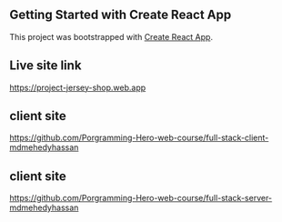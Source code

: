 ## Getting Started with Create React App

This project was bootstrapped with [Create React App](https://github.com/facebook/create-react-app).

## Live site link

https://project-jersey-shop.web.app

## client site

https://github.com/Porgramming-Hero-web-course/full-stack-client-mdmehedyhassan

## client site

https://github.com/Porgramming-Hero-web-course/full-stack-server-mdmehedyhassan